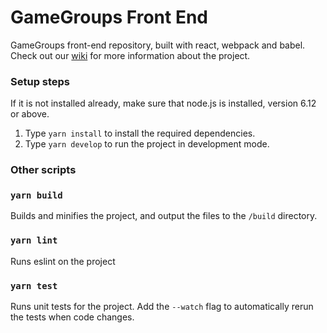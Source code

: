 # GameGroups Front End
GameGroups front-end repository, built with react, webpack and babel. Check out our [wiki](https://github.com/GameGroups/website-docs/wiki) for more information about the project.

### Setup steps

If it is not installed already, make sure that node.js is installed, version 6.12 or above.

1. Type ``` yarn install ``` to install the required dependencies.
2. Type ``` yarn develop ``` to run the project in development mode.

### Other scripts

### ``` yarn build ```
Builds and minifies the project, and output the files to the `/build` directory.

### ``` yarn lint ```
Runs eslint on the project

### ``` yarn test ```
Runs unit tests for the project. Add the ``--watch`` flag to automatically rerun the tests when code changes.